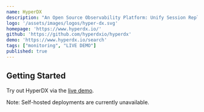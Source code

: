 ```yaml
---
name: HyperDX
description: "An Open Source Observability Platform: Unify Session Replays, Logs, Traces, Metrics and Errors – All Without the Datadog Price Tag"
logo: '/assets/images/logos/hyper-dx.svg'
homepage: 'https://www.hyperdx.io/'
github: 'https://github.com/hyperdxio/hyperdx'
demo: 'https://www.hyperdx.io/search'
tags: ["monitoring", "LIVE DEMO"]
published: true
---
```


## Getting Started

Try out HyperDX via the [live demo](https://www.hyperdx.io/search).

Note: Self-hosted deployments are currently unavailable.
